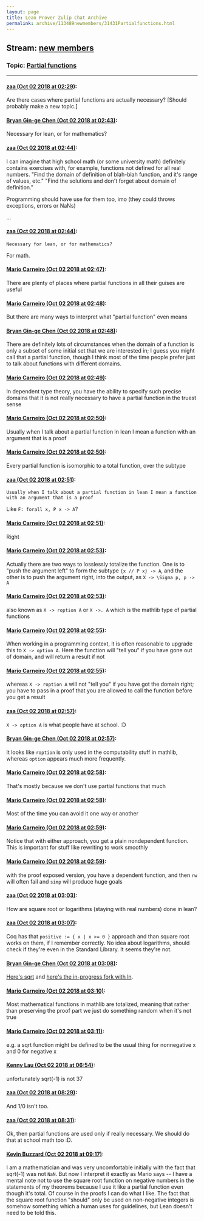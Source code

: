 ```yaml
---
layout: page
title: Lean Prover Zulip Chat Archive 
permalink: archive/113489newmembers/31431Partialfunctions.html
---
```


## Stream: [new members](index.html)
### Topic: [Partial functions](31431Partialfunctions.html)

---

#### [zaa (Oct 02 2018 at 02:29)](https://leanprover.zulipchat.com/#narrow/stream/113489-new%20members/topic/Partial%20functions/near/135005256):
Are there cases where partial functions are actually necessary? [Should probably make a new topic.]

#### [Bryan Gin-ge Chen (Oct 02 2018 at 02:43)](https://leanprover.zulipchat.com/#narrow/stream/113489-new%20members/topic/Partial%20functions/near/135005726):
Necessary for lean, or for mathematics?

#### [zaa (Oct 02 2018 at 02:44)](https://leanprover.zulipchat.com/#narrow/stream/113489-new%20members/topic/Partial%20functions/near/135005767):
I can imagine that high school math (or some university math) definitely contains exercises with, for example, functions not defined for all real numbers.
"Find the domain of definition of blah-blah function, and it's range of values, etc."
"Find the solutions and don't forget about domain of definition."

Programming should have use for them too, imo (they could throws exceptions, errors or NaNs)

...

#### [zaa (Oct 02 2018 at 02:44)](https://leanprover.zulipchat.com/#narrow/stream/113489-new%20members/topic/Partial%20functions/near/135005768):
```quote
Necessary for lean, or for mathematics?
```
For math.

#### [Mario Carneiro (Oct 02 2018 at 02:47)](https://leanprover.zulipchat.com/#narrow/stream/113489-new%20members/topic/Partial%20functions/near/135005836):
There are plenty of places where partial functions in all their guises are useful

#### [Mario Carneiro (Oct 02 2018 at 02:48)](https://leanprover.zulipchat.com/#narrow/stream/113489-new%20members/topic/Partial%20functions/near/135005877):
But there are many ways to interpret what "partial function" even means

#### [Bryan Gin-ge Chen (Oct 02 2018 at 02:48)](https://leanprover.zulipchat.com/#narrow/stream/113489-new%20members/topic/Partial%20functions/near/135005878):
There are definitely lots of circumstances when the domain of a function is only a subset of some initial set that we are interested in; I guess you might call that a partial function, though I think most of the time people prefer just to talk about functions with different domains.

#### [Mario Carneiro (Oct 02 2018 at 02:49)](https://leanprover.zulipchat.com/#narrow/stream/113489-new%20members/topic/Partial%20functions/near/135005889):
In dependent type theory, you have the ability to specify such precise domains that it is not really necessary to have a partial function in the truest sense

#### [Mario Carneiro (Oct 02 2018 at 02:50)](https://leanprover.zulipchat.com/#narrow/stream/113489-new%20members/topic/Partial%20functions/near/135005934):
Usually when I talk about a partial function in lean I mean a function with an argument that is a proof

#### [Mario Carneiro (Oct 02 2018 at 02:50)](https://leanprover.zulipchat.com/#narrow/stream/113489-new%20members/topic/Partial%20functions/near/135005943):
Every partial function is isomorphic to a total function, over the subtype

#### [zaa (Oct 02 2018 at 02:51)](https://leanprover.zulipchat.com/#narrow/stream/113489-new%20members/topic/Partial%20functions/near/135005954):
```quote
Usually when I talk about a partial function in lean I mean a function with an argument that is a proof
```
Like `F: forall x, P x -> A`?

#### [Mario Carneiro (Oct 02 2018 at 02:51)](https://leanprover.zulipchat.com/#narrow/stream/113489-new%20members/topic/Partial%20functions/near/135005957):
Right

#### [Mario Carneiro (Oct 02 2018 at 02:53)](https://leanprover.zulipchat.com/#narrow/stream/113489-new%20members/topic/Partial%20functions/near/135006020):
Actually there are two ways to losslessly totalize the function. One is to "push the argument left" to form the subtype `{x // P x} -> A`, and the other is to push the argument right, into the output, as `X -> \Sigma p, p -> A`

#### [Mario Carneiro (Oct 02 2018 at 02:53)](https://leanprover.zulipchat.com/#narrow/stream/113489-new%20members/topic/Partial%20functions/near/135006025):
also known as `X -> roption A` or `X ->. A` which is the mathlib type of partial functions

#### [Mario Carneiro (Oct 02 2018 at 02:55)](https://leanprover.zulipchat.com/#narrow/stream/113489-new%20members/topic/Partial%20functions/near/135006076):
When working in a programming context, it is often reasonable to upgrade this to `X -> option A`. Here the function will "tell you" if you have gone out of domain, and will return a result if not

#### [Mario Carneiro (Oct 02 2018 at 02:55)](https://leanprover.zulipchat.com/#narrow/stream/113489-new%20members/topic/Partial%20functions/near/135006085):
whereas `X -> roption A` will not "tell you" if you have got the domain right; you have to pass in a proof that you are allowed to call the function before you get a result

#### [zaa (Oct 02 2018 at 02:57)](https://leanprover.zulipchat.com/#narrow/stream/113489-new%20members/topic/Partial%20functions/near/135006134):
`X -> option A` is what people have at school. :D

#### [Bryan Gin-ge Chen (Oct 02 2018 at 02:57)](https://leanprover.zulipchat.com/#narrow/stream/113489-new%20members/topic/Partial%20functions/near/135006139):
It looks like `roption` is only used in the computability stuff in mathlib, whereas `option` appears much more frequently.

#### [Mario Carneiro (Oct 02 2018 at 02:58)](https://leanprover.zulipchat.com/#narrow/stream/113489-new%20members/topic/Partial%20functions/near/135006187):
That's mostly because we don't use partial functions that much

#### [Mario Carneiro (Oct 02 2018 at 02:58)](https://leanprover.zulipchat.com/#narrow/stream/113489-new%20members/topic/Partial%20functions/near/135006189):
Most of the time you can avoid it one way or another

#### [Mario Carneiro (Oct 02 2018 at 02:59)](https://leanprover.zulipchat.com/#narrow/stream/113489-new%20members/topic/Partial%20functions/near/135006205):
Notice that with either approach, you get a plain nondependent function. This is important for stuff like rewriting to work smoothly

#### [Mario Carneiro (Oct 02 2018 at 02:59)](https://leanprover.zulipchat.com/#narrow/stream/113489-new%20members/topic/Partial%20functions/near/135006216):
with the proof exposed version, you have a dependent function, and then `rw` will often fail and `simp` will produce huge goals

#### [zaa (Oct 02 2018 at 03:03)](https://leanprover.zulipchat.com/#narrow/stream/113489-new%20members/topic/Partial%20functions/near/135006411):
How are square root or logarithms (staying with real numbers) done in lean?

#### [zaa (Oct 02 2018 at 03:07)](https://leanprover.zulipchat.com/#narrow/stream/113489-new%20members/topic/Partial%20functions/near/135006601):
Coq has that `positive := { x | x >= 0 }` approach and than square root works on them, if I remember correctly.
No idea about logarithms, should check if they're even in the Standard Library. It seems they're not.

#### [Bryan Gin-ge Chen (Oct 02 2018 at 03:08)](https://leanprover.zulipchat.com/#narrow/stream/113489-new%20members/topic/Partial%20functions/near/135006655):
[Here's sqrt](﻿﻿﻿﻿https://github.com/leanprover/mathlib/blob/master/data/real/basic.lean#L508) and [here's the in-progress fork with ln](https://github.com/leanprover-community/mathlib/blob/exp/analysis/exponential.lean#L119).

#### [Mario Carneiro (Oct 02 2018 at 03:10)](https://leanprover.zulipchat.com/#narrow/stream/113489-new%20members/topic/Partial%20functions/near/135006734):
Most mathematical functions in mathlib are totalized, meaning that rather than preserving the proof part we just do something random when it's not true

#### [Mario Carneiro (Oct 02 2018 at 03:11)](https://leanprover.zulipchat.com/#narrow/stream/113489-new%20members/topic/Partial%20functions/near/135006750):
e.g. a sqrt function might be defined to be the usual thing for nonnegative x and 0 for negative x

#### [Kenny Lau (Oct 02 2018 at 06:54)](https://leanprover.zulipchat.com/#narrow/stream/113489-new%20members/topic/Partial%20functions/near/135013778):
unfortunately sqrt(-1) is not 37

#### [zaa (Oct 02 2018 at 08:29)](https://leanprover.zulipchat.com/#narrow/stream/113489-new%20members/topic/Partial%20functions/near/135016849):
And 1/0 isn't too.

#### [zaa (Oct 02 2018 at 08:31)](https://leanprover.zulipchat.com/#narrow/stream/113489-new%20members/topic/Partial%20functions/near/135016912):
Ok, then partial functions are used only if really necessary. We should do that at school math too :D.

#### [Kevin Buzzard (Oct 02 2018 at 09:17)](https://leanprover.zulipchat.com/#narrow/stream/113489-new%20members/topic/Partial%20functions/near/135018459):
I am a mathematician and was very uncomfortable initially with the fact that sqrt(-1) was not `NaN`. But now I interpret it exactly as Mario says -- I have a mental note not to use the square root function on negative numbers in the statements of my theorems because I use it like a partial function even though it's total. Of course in the proofs I can do what I like. The fact that the square root function "should" only be used on non-negative integers is somehow something which a human uses for guidelines, but Lean doesn't need to be told this.

